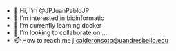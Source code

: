 - 👋 Hi, I’m @JPJuanPabloJP
- 👀 I’m interested in bioinformatic
- 🌱 I’m currently learning docker
- 💞️ I’m looking to collaborate on ...
- 📫 How to reach me j.calderonsoto@uandresbello.edu

<!---
JPJuanPabloJP/JPJuanPabloJP is a ✨ special ✨ repository because its `README.md` (this file) appears on your GitHub profile.
You can click the Preview link to take a look at your changes.
--->
